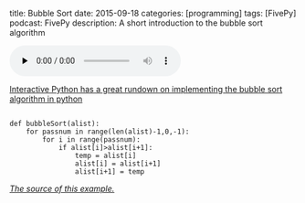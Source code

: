 title: Bubble Sort
date: 2015-09-18
categories: [programming]
tags: [FivePy]
podcast: FivePy
description: A short introduction to the bubble sort algorithm

<object type="application/x-shockwave-flash" data="https://huffduffer.com/flash/player.swf?soundFile=http://traffic.libsyn.com/fivepy/FivePy_-_Bubble_Sort.mp3" width="290" height="24"><param name="movie" value="https://huffduffer.com/flash/player.swf?soundFile=http://traffic.libsyn.com/fivepy/FivePy_-_Bubble_Sort.mp3" /><param name="wmode" value="transparent" /><audio src="http://traffic.libsyn.com/fivepy/FivePy_-_Bubble_Sort.mp3" controls preload="none"><a href="https://huffduffer.com/wsankey/263428">Bubble Sort on Huffduffer</a></audio></object>

[Interactive Python has a great rundown on implementing the bubble sort algorithm in python][1]

<pre><code class="language-python">
def bubbleSort(alist):
    for passnum in range(len(alist)-1,0,-1):
        for i in range(passnum):
            if alist[i]>alist[i+1]:
                temp = alist[i]
                alist[i] = alist[i+1]
                alist[i+1] = temp
</code></pre>
[<em>The source of this example.</em>][2]

[1]: http://interactivepython.org/runestone/static/pythonds/SortSearch/TheBubbleSort.html
[2]: http://interactivepython.org/runestone/static/pythonds/SortSearch/TheBubbleSort.html